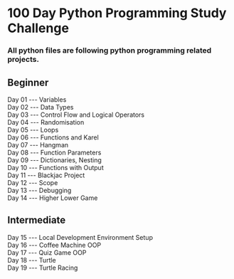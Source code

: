# 100 Day Python Programming Study Challenge

### All python files are following python programming related projects.

## Beginner
Day 01 --- Variables
<br /> Day 02 --- Data Types
<br /> Day 03 --- Control Flow and Logical Operators
<br /> Day 04 --- Randomisation
<br /> Day 05 --- Loops
<br /> Day 06 --- Functions and Karel
<br /> Day 07 --- Hangman
<br /> Day 08 --- Function Parameters
<br /> Day 09 --- Dictionaries, Nesting
<br /> Day 10 --- Functions with Output
<br /> Day 11 --- Blackjac Project
<br /> Day 12 --- Scope 
<br /> Day 13 --- Debugging
<br /> Day 14 --- Higher Lower Game


## Intermediate
Day 15 --- Local Development Environment Setup
<br /> Day 16 --- Coffee Machine OOP
<br /> Day 17 --- Quiz Game OOP
<br /> Day 18 --- Turtle
<br /> Day 19 --- Turtle Racing
